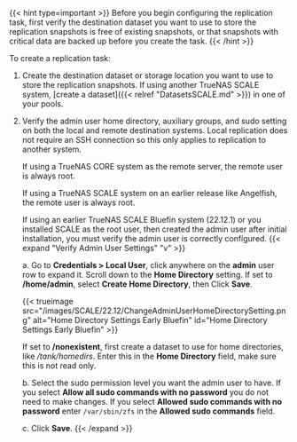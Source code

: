 &NewLine;

{{< hint type=important >}}
Before you begin configuring the replication task, first verify the destination dataset you want to use to store the replication snapshots is free of existing snapshots, or that snapshots with critical data are backed up before you create the task.
{{< /hint >}}

To create a replication task:

1. Create the destination dataset or storage location you want to use to store the replication snapshots.
   If using another TrueNAS SCALE system, [create a dataset]({{< relref "DatasetsSCALE.md" >}}) in one of your pools.
  
2. Verify the admin user home directory, auxiliary groups, and sudo setting on both the local and remote destination systems.
   Local replication does not require an SSH connection so this only applies to replication to another system.

   If using a TrueNAS CORE system as the remote server, the remote user is always root. 

   If using a TrueNAS SCALE system on an earlier release like Angelfish, the remote user is always root.

   If using an earlier TrueNAS SCALE Bluefin system (22.12.1) or you installed SCALE as the root user, then created the admin user after initial installation, you must verify the admin user is correctly configured.
   {{< expand "Verify Admin User Settings" "v" >}}

   a. Go to **Credentials > Local User**, click anywhere on the **admin** user row to expand it. 
      Scroll down to the **Home Directory** setting. If set to **/home/admin**, select **Create Home Directory**, then Click **Save**.
      
   {{< trueimage src="/images/SCALE/22.12/ChangeAdminUserHomeDirectorySetting.png" alt="Home Directory Settings Early Bluefin" id="Home Directory Settings Early Bluefin" >}}

   If set to **/nonexistent**, first create a dataset to use for home directories, like */tank/homedirs*. Enter this in the **Home Directory** field, make sure this is not read only.

   b. Select the sudo permission level you want the admin user to have. If you select **Allow all sudo commands with no password** you do not need to make changes. 
      If you select **Allowed sudo commands with no password** enter `/var/sbin/zfs` in the **Allowed sudo commands** field.

   c. Click **Save**.
   {{< /expand >}}
   